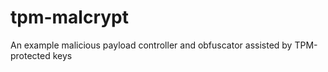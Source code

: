 tpm-malcrypt
============

An example malicious payload controller and obfuscator assisted by TPM-protected keys
